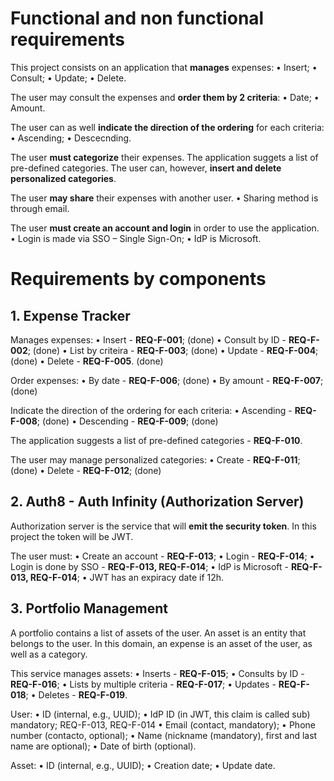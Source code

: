 # Functional and non functional requirements 
This project consists on an application that **manages** expenses:
    • Insert; 
    • Consult;
    • Update;
    • Delete.
    
The user may consult the expenses and **order them by 2 criteria**: 
    • Date;
    • Amount.
    
The user can as well **indicate the direction of the ordering** for each criteria:
    • Ascending;
    • Descecnding.
    
The user **must categorize** their expenses.
The application suggets a list of pre-defined categories.
The user can, however, **insert and delete personalized categories**.

The user **may share** their expenses with another user. 
    • Sharing method is through email.
    
The user **must create an account and login** in order to use the application.
    • Login is made via SSO – Single Sign-On;
    • IdP is Microsoft.


# Requirements by components
## 1. Expense Tracker
Manages expenses:
    • Insert - **REQ-F-001**; (done)
    • Consult by ID - **REQ-F-002**; (done)
    • List by criteira - **REQ-F-003**; (done)
    • Update - **REQ-F-004**; (done)
    • Delete - **REQ-F-005**. (done)

Order expenses:
    • By date - **REQ-F-006**; (done)
    • By amount - **REQ-F-007**; (done)

Indicate the direction of the ordering for each criteria:
    • Ascending - **REQ-F-008**; (done)
    • Descending - **REQ-F-009**; (done)

The application suggests a list of pre-defined categories - **REQ-F-010**.

The user may manage personalized categories:
    • Create - **REQ-F-011**; (done)
    • Delete - **REQ-F-012**; (done)


## 2. Auth8 - Auth Infinity (Authorization Server)
Authorization server is the service that will **emit the security token**. 
In this project the token will be JWT.

The user must:
    • Create an account - **REQ-F-013**;
    • Login - **REQ-F-014**;
    • Login is done by SSO - **REQ-F-013, REQ-F-014**;
    • IdP is Microsoft - **REQ-F-013, REQ-F-014**;
    • JWT has an expiracy date if 12h.


## 3. Portfolio Management
A portfolio contains a list of assets of the user.
An asset is an entity that belongs to the user.
In this domain, an expense is an asset of the user, as well as a category.

This service manages assets:
    • Inserts - **REQ-F-015**;
    • Consults by ID - **REQ-F-016**;
    • Lists by multiple criteria - **REQ-F-017**;
    • Updates - **REQ-F-018**;
    • Deletes - **REQ-F-019**.

User:
    • ID (internal, e.g., UUID);
    • IdP ID (in JWT, this claim is called sub) mandatory;
      REQ-F-013, REQ-F-014
    • Email (contact, mandatory);
    • Phone number (contacto, optional);
    • Name (nickname (mandatory), first and last name are optional);
    • Date of birth (optional).
    
Asset:
    • ID (internal, e.g., UUID);
    • Creation date;
    • Update date.
